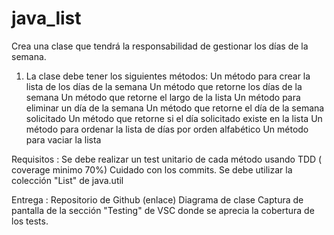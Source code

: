 # java_list

Crea una clase que tendrá la responsabilidad de gestionar los días de la semana.

1. La clase debe tener los siguientes métodos:
Un método para crear la lista de los días de la semana
Un método que retorne los días de la semana
Un método que retorne el largo de la lista
Un método para eliminar un día de la semana
Un método que retorne el día de la semana solicitado
Un método que retorne si el día solicitado existe en la lista
Un método para ordenar la lista de días por orden alfabético
Un método para vaciar la lista

Requisitos :
Se debe realizar un test unitario de cada método usando TDD ( coverage minimo 70%)
Cuidado con los commits.
Se debe utilizar la colección "List" de java.util

Entrega :
Repositorio de Github (enlace)
Diagrama de clase
Captura de pantalla de la sección "Testing" de VSC donde se aprecia la cobertura de los tests.
